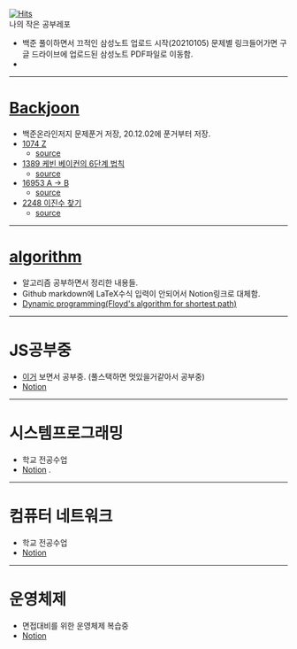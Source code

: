 
[![Hits](https://hits.seeyoufarm.com/api/count/incr/badge.svg?url=https%3A%2F%2Fgithub.com%2Felixter%2FStudy&count_bg=%2379C83D&title_bg=%23555555&icon=&icon_color=%23E7E7E7&title=hits&edge_flat=false)](https://hits.seeyoufarm.com)    
나의 작은 공부레포

- 백준 풀이하면서 끄적인 삼성노트 업로드 시작(20210105) 문제별 링크들어가면 구글 드라이브에 업로드된 삼성노트 PDF파일로 이동함.
- 
----------------------------------------------------------------------------------------------

# <a href="https://github.com/elixter/Study/tree/main/Baekjoon">Backjoon</a>
- 백준온라인저지 문제푼거 저장, 20.12.02에 푼거부터 저장.
- <a href="https://drive.google.com/file/d/13_kMTN8jTZs49g0anzGYJlVlGB8PjADz/view?usp=sharing" target="_blank">1074 Z</a>
  + <a href="https://github.com/elixter/Study/blob/main/Baekjoon/1074.cpp">source</a>
- <a href="https://drive.google.com/file/d/13o5GrjSIfV9vfUQlNVdFCUyodKNmt3Ws/view?usp=sharing" target="_blank">1389 케빈 베이컨의 6단계 법칙</a>
  + <a href="https://github.com/elixter/Study/blob/main/Baekjoon/1389.cpp">source</a>
- <a href="https://drive.google.com/file/d/13tA5zPpZEXegfZXdRiSmlfD1FBhUaTd_/view?usp=sharing" target="_blank">16953 A → B</a>
  + <a href="https://github.com/elixter/Study/blob/main/Baekjoon/16953.cpp">source</a>
- <a href="https://drive.google.com/file/d/14rfD3zN1Ih9_syzsmjXHokpQ3y71a7qA/view?usp=sharing" target="_blank">2248 이진수 찾기</a>
  + <a href="https://github.com/elixter/Study/blob/main/Baekjoon/2248.cpp">source</a>
  
--------------------------------------------------------------------------

# <a href="https://github.com/elixter/Study/tree/main/algorithm">algorithm</a>
- 알고리즘 공부하면서 정리한 내용들.
- Github markdown에 LaTeX수식 입력이 안되어서 Notion링크로 대체함.
- <a href="https://www.notion.so/Floyd-s-Algorithm-for-shortest-paths-73a8304cb0fa40e89ed930cd03762f65">Dynamic programming(Floyd's algorithm for shortest path)</a>


----------------------------------------------------------------------------

# JS공부중
- <a href="https://www.youtube.com/playlist?list=PLv2d7VI9OotTVOL4QmPfvJWPJvkmv6h-2" target="_blank">이거</a> 보면서 공부중. (풀스택하면 멋있을거같아서 공부중)
- <a href="https://www.notion.so/682ec95c4c5d4fafbf92c1a379935ac6" target="_blank">Notion</a>

----------------------------------------------------------------------------

# 시스템프로그래밍
- 학교 전공수업
- <a href="https://www.notion.so/a1ad80d00a6b428a857356c0a78951ad" target="_blank">Notion</a>
.

----------------------------------------------------------------------------

# 컴퓨터 네트워크
- 학교 전공수업
- <a href="https://www.notion.so/ec7211f39c5646e59ed6059b2ac12fa6" target="_blank">Notion</a>


----------------------------------------------------------------------------
# 운영체제
- 면접대비를 위한 운영체제 복습중
- <a href="https://false-twill-cef.notion.site/f7bd7d80f98348b58a2cf21aa627c8b2" target="_blank">Notion</a>
